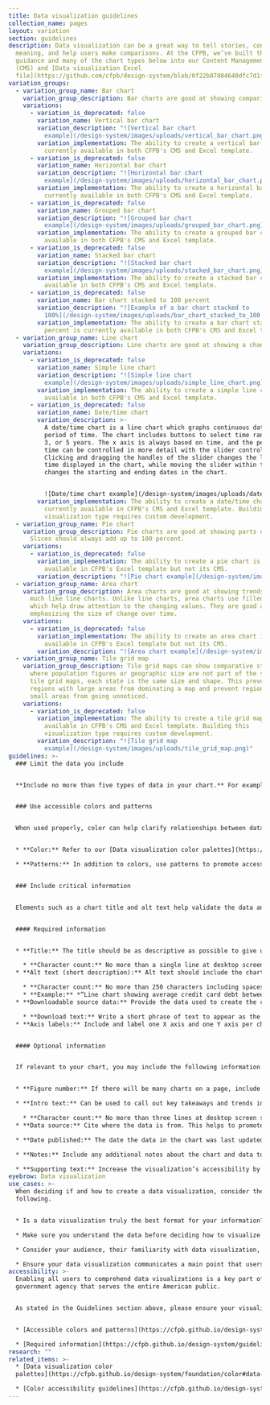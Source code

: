 ```yaml
---
title: Data visualization guidelines
collection_name: pages
layout: variation
section: guidelines
description: Data visualization can be a great way to tell stories, convey
  meaning, and help users make comparisons. At the CFPB, we’ve built the
  guidance and many of the chart types below into our Content Management System
  (CMS) and [Data visualization Excel
  file](https://github.com/cfpb/design-system/blob/0f22b87804640dfc7d1f1ae1f6a82ad507e9887c/docs/assets/CFPB%20Excel%20Data%20Samples%20v2.0.xlsx).
variation_groups:
  - variation_group_name: Bar chart
    variation_group_description: Bar charts are good at showing comparisons of discrete items or categories.
    variations:
      - variation_is_deprecated: false
        variation_name: Vertical bar chart
        variation_description: "![Vertical bar chart
          example](/design-system/images/uploads/vertical_bar_chart.png)"
        variation_implementation: The ability to create a vertical bar chart is
          currently available in both CFPB's CMS and Excel template.
      - variation_is_deprecated: false
        variation_name: Horizontal bar chart
        variation_description: "![Horizontal bar chart
          example](/design-system/images/uploads/horizontal_bar_chart.png)"
        variation_implementation: The ability to create a horizontal bar chart is
          currently available in both CFPB's CMS and Excel template.
      - variation_is_deprecated: false
        variation_name: Grouped bar chart
        variation_description: "![Grouped bar chart
          example](/design-system/images/uploads/grouped_bar_chart.png)"
        variation_implementation: The ability to create a grouped bar chart is currently
          available in both CFPB's CMS and Excel template.
      - variation_is_deprecated: false
        variation_name: Stacked bar chart
        variation_description: "![Stacked bar chart
          example](/design-system/images/uploads/stacked_bar_chart.png)"
        variation_implementation: The ability to create a stacked bar chart is currently
          available in both CFPB's CMS and Excel template.
      - variation_is_deprecated: false
        variation_name: Bar chart stacked to 100 percent
        variation_description: "![Example of a bar chart stacked to
          100%](/design-system/images/uploads/bar_chart_stacked_to_100.png)"
        variation_implementation: The ability to create a bar chart stacked to 100
          percent is currently available in both CFPB's CMS and Excel template.
  - variation_group_name: Line chart
    variation_group_description: Line charts are good at showing a change over time. Start your axis at 0.
    variations:
      - variation_is_deprecated: false
        variation_name: Simple line chart
        variation_description: "![Simple line chart
          example](/design-system/images/uploads/simple_line_chart.png)"
        variation_implementation: The ability to create a simple line chart is currently
          available in both CFPB's CMS and Excel template.
      - variation_is_deprecated: false
        variation_name: Date/time chart 
        variation_description: >-
          A date/time chart is a line chart which graphs continuous data over a
          period of time. The chart includes buttons to select time ranges of 1,
          3, or 5 years. The x axis is always based on time, and the period of
          time can be controlled in more detail with the slider control.
          Clicking and dragging the handles of the slider changes the length of
          time displayed in the chart, while moving the slider within the bar
          changes the starting and ending dates in the chart.


          ![Date/time chart example](/design-system/images/uploads/date_time_chart.png)
        variation_implementation: The ability to create a date/time chart is not
          currently available in CFPB's CMS and Excel template. Building this
          visualization type requires custom development.
  - variation_group_name: Pie chart
    variation_group_description: Pie charts are good at showing parts of a whole.
      Slices should always add up to 100 percent.
    variations:
      - variation_is_deprecated: false
        variation_implementation: The ability to create a pie chart is currently
          available in CFPB's Excel template but not its CMS.
        variation_description: "![Pie chart example](/design-system/images/uploads/pie_chart.png)"
  - variation_group_name: Area chart
    variation_group_description: Area charts are good at showing trends over time
      much like line charts. Unlike line charts, area charts use filled areas
      which help draw attention to the changing values. They are good at
      emphasizing the size of change over time.
    variations:
      - variation_is_deprecated: false
        variation_implementation: The ability to create an area chart is currently
          available in CFPB's Excel template but not its CMS.
        variation_description: "![Area chart example](/design-system/images/uploads/area_chart.png)"
  - variation_group_name: Tile grid map
    variation_group_description: Tile grid maps can show comparative state data
      where population figures or geographic size are not part of the story. In
      tile grid maps, each state is the same size and shape. This prevents
      regions with large areas from dominating a map and prevent regions with
      small areas from going unnoticed.
    variations:
      - variation_is_deprecated: false
        variation_implementation: The ability to create a tile grid map is not currently
          available in CFPB's CMS and Excel template. Building this
          visualization type requires custom development.
        variation_description: "![Tile grid map
          example](/design-system/images/uploads/tile_grid_map.png)"
guidelines: >-
  ### Limit the data you include 


  **Include no more than five types of data in your chart.** For example, a line chart should have no more than five lines, and a pie chart should have no more than five slices. It is important not to exceed this number to ensure charts are readable and accessible. If you need to show more than five data types, break your chart into multiple smaller charts.  


  ### Use accessible colors and patterns 


  When used properly, color can help clarify relationships between data, provide emphasis for certain data points, and maintain a consistent brand voice. When used poorly, color can overwhelm the user, make the data confusing and break with brand standards to appear inconsistent. 


  * **Color:** Refer to our [Data visualization color palettes](https://cfpb.github.io/design-system/foundation/color#data-visualization-palettes) and [Color accessibility guidelines](https://cfpb.github.io/design-system/foundation/color#accessibility). 

  * **Patterns:** In addition to colors, use patterns to promote accessibility. We’ve built the following patterns into our CMS and Excel template: square dot, round dot, dash, and long dash.


  ### Include critical information 


  Elements such as a chart title and alt text help validate the data and increase comprehension. Please reference the image and lists below regarding required and optional information to include in a data visualization. 


  #### Required information


  * **Title:** The title should be as descriptive as possible to give users a sense of what the chart will be about.  

    * **Character count:** No more than a single line at desktop screen size (approx. 95 characters including spaces) 
  * **Alt text (short description):** Alt text should include the chart type, type of data, and main takeaway. This text will not be visible on the page. Rather, it will be read by a screen reader.  

    * **Character count:** No more than 250 characters including spaces
    * **Example:** *“Line chart showing average credit card debt between June 2018 and September 2019 stayed relatively stable across respondents, whether they reported difficulty paying expenses.”*
  * **Downloadable source data:** Provide the data used to create the chart in an Excel or CSV file. Within the file, format the data as a table with header columns for accessibility. Please reference this table accessibility video for guidance.   

    * **Download text:** Write a short phrase of text to appear as the link text when a user clicks to download the data. The text should succinctly describe the data the file contains so it is clear to a user using a screen reader what they are downloading. 
  * **Axis labels:** Include and label one X axis and one Y axis per chart. 


  #### Optional information


  If relevant to your chart, you may include the following information. 


  * **Figure number:** If there will be many charts on a page, include a figure number with each chart. This will appear as text above the chart’s title.

  * **Intro text:** Can be used to call out key takeaways and trends in the chart data. This will help a user understand why they may want to explore the data.

    * **Character count:** No more than three lines at desktop screen size (approx. 250 characters including spaces)
  * **Data source:** Cite where the data is from. This helps to promote trust and validity. Whenever possible, link to the original source. 

  * **Date published:** The date the data in the chart was last updated.

  * **Notes:** Include any additional notes about the chart and data to describe aspects such as caveats or inconsistencies with the data. 

  * **Supporting text:** Increase the visualization’s accessibility by further describing it in the main body of text. In addition to text placed within the data visualization itself, describe the chart data, trends, and key takeaways in greater detail in the paragraphs directly following the visualization. This is especially necessary for more complex charts.
eyebrow: Data visualization
use_cases: >-
  When deciding if and how to create a data visualization, consider the
  following. 


  * Is a data visualization truly the best format for your information? Data visualizations can be powerful in showing aspects such as patterns and comparisons. But sometimes data visualization isn’t the best approach, and a well-crafted sentence or table may actually be more impactful in conveying a specific point. 

  * Make sure you understand the data before deciding how to visualize it. For instance, bar graphs are good at showing comparisons whereas line graphs are good at showing a change over time.  

  * Consider your audience, their familiarity with data visualization, and how much information they need. 

  * Ensure your data visualization communicates a main point that users can easily recognize and walk away with.
accessibility: >-
  Enabling all users to comprehend data visualizations is a key part of being a
  government agency that serves the entire American public.  


  As stated in the Guidelines section above, please ensure your visualization includes the following. 


  * [Accessible colors and patterns](https://cfpb.github.io/design-system/guidelines/data-visualization-guidelines#use-accessible-colors-and-patterns)

  * [Required information](https://cfpb.github.io/design-system/guidelines/data-visualization-guidelines#required-information) including a chart title, alt text, downloadable source data, download text, and axis labels
research: ""
related_items: >-
  * [Data visualization color
  palettes](https://cfpb.github.io/design-system/foundation/color#data-visualization-palettes-1)

  * [Color accessibility guidelines](https://cfpb.github.io/design-system/foundation/color#accessibility)[](https://cfpb.github.io/design-system/guidelines/bar-charts)[](https://cfpb.github.io/design-system/guidelines/pie-charts)
---
```

